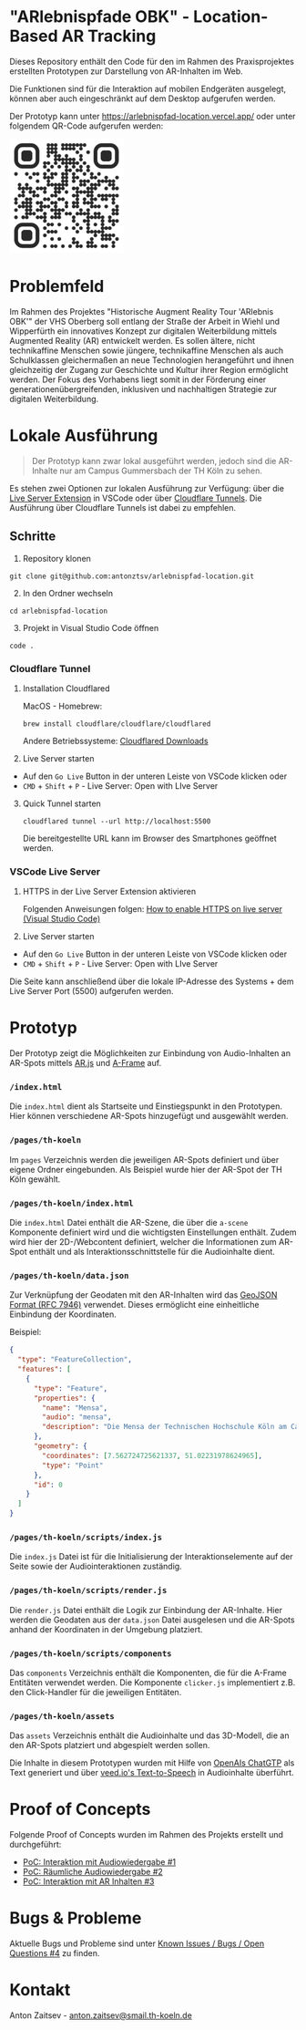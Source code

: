 # "ARlebnispfade OBK" - Location-Based AR Tracking

Dieses Repository enthält den Code für den im Rahmen des Praxisprojektes erstellten Prototypen zur Darstellung von AR-Inhalten im Web.

Die Funktionen sind für die Interaktion auf mobilen Endgeräten ausgelegt, können aber auch eingeschränkt auf dem Desktop aufgerufen werden.

Der Prototyp kann unter https://arlebnispfad-location.vercel.app/
oder unter folgendem QR-Code aufgerufen werden:

<img src="docs/qr-code.png" alt="QR-Code" width="200"/>

# Problemfeld

Im Rahmen des Projektes "Historische Augment Reality Tour 'ARlebnis OBK'" der VHS Oberberg soll entlang der Straße der Arbeit in Wiehl und Wipperfürth ein innovatives Konzept zur digitalen Weiterbildung mittels Augmented Reality (AR) entwickelt werden. Es sollen ältere, nicht technikaffine Menschen sowie jüngere, technikaffine Menschen als auch Schulklassen gleichermaßen an neue Technologien herangeführt und ihnen gleichzeitig der Zugang zur Geschichte und Kultur ihrer Region ermöglicht werden. Der Fokus des Vorhabens liegt somit in der Förderung einer generationenübergreifenden, inklusiven und nachhaltigen Strategie zur digitalen Weiterbildung.

# Lokale Ausführung

> Der Prototyp kann zwar lokal ausgeführt werden, jedoch sind die AR-Inhalte nur am Campus Gummersbach der TH Köln zu sehen.

Es stehen zwei Optionen zur lokalen Ausführung zur Verfügung: über die [Live Server Extension](https://marketplace.visualstudio.com/items?itemName=ritwickdey.LiveServer) in VSCode oder über [Cloudflare Tunnels](https://developers.cloudflare.com/cloudflare-one/connections/connect-apps).
Die Ausführung über Cloudflare Tunnels ist dabei zu empfehlen.

## Schritte

1. Repository klonen

```
git clone git@github.com:antonztsv/arlebnispfad-location.git
```

2. In den Ordner wechseln

```
cd arlebnispfad-location
```

3. Projekt in Visual Studio Code öffnen

```
code .
```

### Cloudflare Tunnel

1. Installation Cloudflared

   MacOS - Homebrew:

   ```
   brew install cloudflare/cloudflare/cloudflared
   ```

   Andere Betriebssysteme: [Cloudflared Downloads](https://developers.cloudflare.com/cloudflare-one/connections/connect-apps/install-and-setup/installation/)

2. Live Server starten

- Auf den `Go Live` Button in der unteren Leiste von VSCode klicken oder
- `CMD` + `Shift` + `P` - Live Server: Open with LIve Server

3. Quick Tunnel starten

   ```
   cloudflared tunnel --url http://localhost:5500
   ```

   Die bereitgestellte URL kann im Browser des Smartphones geöffnet werden.

### VSCode Live Server

1. HTTPS in der Live Server Extension aktivieren

   Folgenden Anweisungen folgen: [How to enable HTTPS on live server (Visual Studio Code)](https://medium.com/webisora/how-to-enable-https-on-live-server-visual-studio-code-5659fbc5542c)

2. Live Server starten

- Auf den `Go Live` Button in der unteren Leiste von VSCode klicken oder
- `CMD` + `Shift` + `P` - Live Server: Open with LIve Server

Die Seite kann anschließend über die lokale IP-Adresse des Systems + dem Live Server Port (5500) aufgerufen werden.

# Prototyp

Der Prototyp zeigt die Möglichkeiten zur Einbindung von Audio-Inhalten an AR-Spots mittels [AR.js](https://github.com/AR-js-org/AR.js) und [A-Frame](https://aframe.io/) auf.

### `/index.html`

Die `index.html` dient als Startseite und Einstiegspunkt in den Prototypen. Hier können verschiedene AR-Spots hinzugefügt und ausgewählt werden.

### `/pages/th-koeln`

Im `pages` Verzeichnis werden die jeweiligen AR-Spots definiert und über eigene Ordner eingebunden. Als Beispiel wurde hier der AR-Spot der TH Köln gewählt.

### `/pages/th-koeln/index.html`

Die `index.html` Datei enthält die AR-Szene, die über die `a-scene` Komponente definiert wird und die wichtigsten Einstellungen enthält. Zudem wird hier der 2D-/Webcontent definiert, welcher die Informationen zum AR-Spot enthält und als Interaktionsschnittstelle für die Audioinhalte dient.

### `/pages/th-koeln/data.json`

Zur Verknüpfung der Geodaten mit den AR-Inhalten wird das [GeoJSON Format (RFC 7946)](https://datatracker.ietf.org/doc/html/rfc7946) verwendet. Dieses ermöglicht eine einheitliche Einbindung der Koordinaten.

Beispiel:

```json
{
  "type": "FeatureCollection",
  "features": [
    {
      "type": "Feature",
      "properties": {
        "name": "Mensa",
        "audio": "mensa",
        "description": "Die Mensa der Technischen Hochschule Köln am Campus Gummersbach ist ein lebendiger Treffpunkt für Studierende und Mitarbeiter. Hier werden köstliche Mahlzeiten und Snacks serviert, die den Gaumen verwöhnen und die Energie für den Studienalltag liefern. Die Mensa schafft eine angenehme Atmosphäre, in der sich Menschen treffen, austauschen und gemeinsam eine kulinarische Erfahrung genießen können."
      },
      "geometry": {
        "coordinates": [7.562724725621337, 51.02231978624965],
        "type": "Point"
      },
      "id": 0
    }
  ]
}
```

### `/pages/th-koeln/scripts/index.js`

Die `index.js` Datei ist für die Initialisierung der Interaktionselemente auf der Seite sowie der Audiointeraktionen zuständig.

### `/pages/th-koeln/scripts/render.js`

Die `render.js` Datei enthält die Logik zur Einbindung der AR-Inhalte. Hier werden die Geodaten aus der `data.json` Datei ausgelesen und die AR-Spots anhand der Koordinaten in der Umgebung platziert.

### `/pages/th-koeln/scripts/components`

Das `components` Verzeichnis enthält die Komponenten, die für die A-Frame Entitäten verwendet werden.
Die Komponente `clicker.js` implementiert z.B. den Click-Handler für die jeweiligen Entitäten.

### `/pages/th-koeln/assets`

Das `assets` Verzeichnis enthält die Audioinhalte und das 3D-Modell, die an den AR-Spots platziert und abgespielt werden sollen.

Die Inhalte in diesem Prototypen wurden mit Hilfe von [OpenAIs ChatGTP](https://chat.openai.com/) als Text generiert und über [veed.io's Text-to-Speech](https://www.veed.io/) in Audioinhalte überführt.

# Proof of Concepts

Folgende Proof of Concepts wurden im Rahmen des Projekts erstellt und durchgeführt:

- [PoC: Interaktion mit Audiowiedergabe #1](https://github.com/antonztsv/arlebnispfad-location/issues/1)
- [PoC: Räumliche Audiowiedergabe #2](https://github.com/antonztsv/arlebnispfad-location/issues/2)
- [PoC: Interaktion mit AR Inhalten #3](https://github.com/antonztsv/arlebnispfad-location/issues/3)

# Bugs & Probleme

Aktuelle Bugs und Probleme sind unter [Known Issues / Bugs / Open Questions #4](https://github.com/antonztsv/arlebnispfad-location/issues/4) zu finden.

# Kontakt

Anton Zaitsev - [anton.zaitsev@smail.th-koeln.de](mailto:anton.zaitsev@smail.th-koeln.de)
